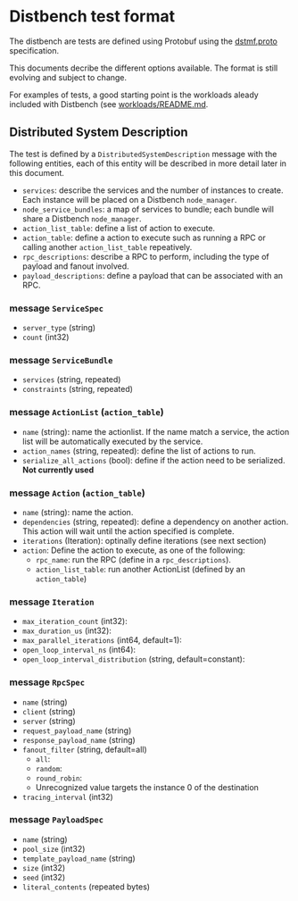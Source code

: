 # Distbench test format

The distbench are tests are defined using Protobuf using the
[dstmf.proto](../dstmf.proto) specification.

This documents decribe the different options available. The format is still
evolving and subject to change.

For examples of tests, a good starting point is the workloads aleady included
with Distbench (see [workloads/README.md](../workloads/README.md).

## Distributed System Description

The test is defined by a `DistributedSystemDescription` message with the
following entities, each of this entity will be described in more detail later
in this document.

- `services`: describe the services and the number of instances to
  create. Each instance will be placed on a Distbench `node_manager`.
- `node_service_bundles`: a map of services to bundle; each bundle will share a
  Distbench `node_manager`.
- `action_list_table`: define a list of action to execute.
- `action_table`: define a action to execute such as running a RPC or calling
  another `action_list_table` repeatively.
- `rpc_descriptions`: describe a RPC to perform, including the type of payload
  and fanout involved.
- `payload_descriptions`: define a payload that can be associated with an RPC.

### message `ServiceSpec`
- `server_type` (string)
- `count` (int32)

### message `ServiceBundle`

- `services` (string, repeated)
- `constraints` (string, repeated)

### message `ActionList` (`action_table`)

- `name` (string): name the actionlist. If the name match a service, the action
  list will be automatically executed by the service.
- `action_names` (string, repeated): define the list of actions to run.
- `serialize_all_actions` (bool): define if the action need to be serialized.
  **Not currently used**

### message `Action` (`action_table`)

- `name` (string): name the action.
- `dependencies` (string, repeated): define a dependency on another action. This
  action will wait until the action specified is complete.
- `iterations` (Iteration): optinally define iterations (see next section)
- `action`: Define the action to execute, as one of the following:
  - `rpc_name`: run the RPC (define in a `rpc_descriptions`).
  - `action_list_table`: run another ActionList (defined by an `action_table`)

### message `Iteration`

- `max_iteration_count` (int32):
- `max_duration_us` (int32):
- `max_parallel_iterations` (int64, default=1):
- `open_loop_interval_ns` (int64):
- `open_loop_interval_distribution` (string, default=constant):

### message `RpcSpec`

- `name` (string)
- `client` (string)
- `server` (string)
- `request_payload_name` (string)
- `response_payload_name` (string)
- `fanout_filter` (string, default=all)
  - `all`:
  - `random`:
  - `round_robin`:
  - Unrecognized value targets the instance 0 of the destination
- `tracing_interval` (int32)

### message `PayloadSpec`

- `name` (string)
- `pool_size` (int32)
- `template_payload_name` (string)
- `size` (int32)
- `seed` (int32)
- `literal_contents` (repeated bytes)


